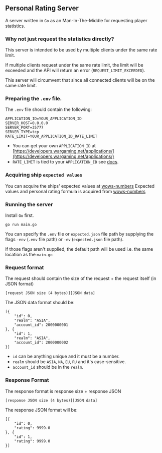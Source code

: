 ## Personal Rating Server

A server written in `Go` as an Man-In-The-Middle for requesting player statistics.


### Why not just request the statistics directly? 

This server is intended to be used by multiple clients under the same rate limit. 

If multiple clients request under the same rate limit, the limit will be exceeded and the API will return an error (`REQUEST_LIMIT_EXCEEDED`). 

This server will circumvent that since all connected clients will be on the same rate limit.

### Preparing the `.env` file.

The `.env` file should contain the following:

```
APPLICATION_ID=YOUR_APPLICATION_ID
SERVER_HOST=0.0.0.0
SERVER_PORT=35777
SERVER_TYPE=tcp
RATE_LIMIT=YOUR_APPLICATION_ID_RATE_LIMIT
```

 - You can get your own `APPLICATION_ID` at [https://developers.wargaming.net/applications/](https://developers.wargaming.net/applications/)
 - `RATE_LIMIT` is tied to your `APPLICATION_ID` see [docs](https://developers.wargaming.net/documentation/guide/principles/#application_types:~:text=to%20third%20parties.-,LIMITATIONS,-To%20provide%20the).

### Acquiring ship `expected values`

You can acquire the ships' expected values at [wows-numbers](https://na.wows-numbers.com/personal/rating)
Expected values and personal rating formula is acquired from [wows-numbers](https://na.wows-numbers.com/)


### Running the server

Install `Go` first.

```
go run main.go
```
You can specify the `.env` file or `expected.json` file path by supplying the flags `-env` (`.env` file path) or `-ev` (`expected.json` file path).

If those flags aren't supplied, the default path will be used i.e. the same location as the `main.go`

### Request format

The request should contain the size of the request + the request itself (in JSON format)

```
[request JSON size (4 bytes)][JSON data]
```
The JSON data format should be:

```
[{
	"id": 0,
	"realm": "ASIA",
	"account_id": 2000000001
}, {
	"id": 1,
	"realm": "ASIA",
	"account_id": 2000000002
}]
```

 - `id` can be anything unique and it must be a number.
 - `realm` should be `ASIA`, `NA`, `EU`, `RU` and it's case-sensitive.
 - `account_id` should be in the `realm`.

### Response Format

The response format is response size + response JSON

```
[response JSON size (4 bytes)][JSON data]
```
The response JSON format will be:
```
[{
	"id": 0,
	"rating": 9999.0
}, {
	"id": 1,
	"rating": 9999.0
}]
```